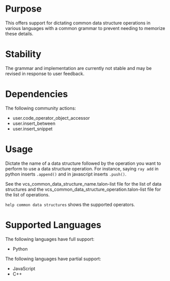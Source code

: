 # Purpose

This offers support for dictating common data structure operations in various languages with a common grammar to prevent needing to memorize these details.

# Stability
The grammar and implementation are currently not stable and may be revised in response to user feedback.

# Dependencies
The following community actions:
- user.code_operator_object_accessor
- user.insert_between
- user.insert_snippet

# Usage
Dictate the name of a data structure followed by the operation you want to perform to use a data structure operation. For instance, saying `ray add` in python inserts `.append()` and in javascript inserts `.push()`.

See the vcs_common_data_structure_name.talon-list file for the list of data structures and the vcs_common_data_structure_operation.talon-list file for the list of operations.

`help common data structures` shows the supported operators. 

# Supported Languages
The following languages have full support:
- Python

The following languages have partial support:
- JavaScript
- C++